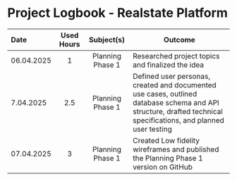  # Project Logbook - Realstate  Platform

  | Date       | Used Hours | Subject(s)                                     | Outcome                                  |
  | :---  |     :---:      |     :---:      |---------------------|
  | 06.04.2025 | 1        | Planning Phase 1                              | Researched project topics and finalized the idea      |
  | 7.04.2025 | 2.5          | Planning Phase 1                              | Defined user personas, created and documented use cases, outlined database schema and API structure, drafted technical specifications, and planned user testing                 |
  | 07.04.2025 | 3          | Planning Phase 1                              | Created Low fidelity wireframes and published the Planning Phase 1 version on GitHub      |